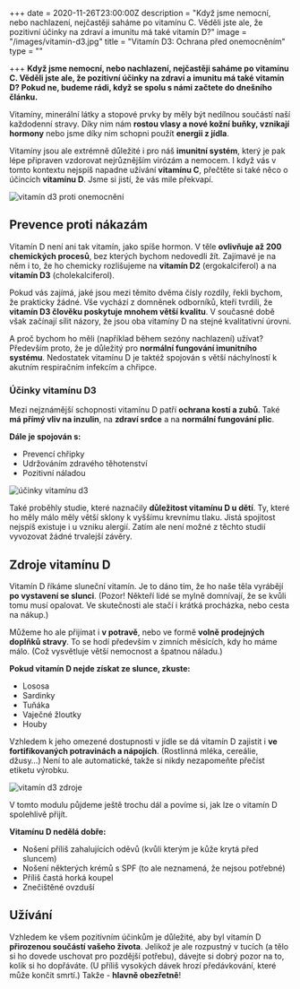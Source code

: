 +++
date = 2020-11-26T23:00:00Z
description = "Když jsme nemocní, nebo nachlazení, nejčastěji saháme po vitamínu C. Věděli jste ale, že pozitivní účinky na zdraví a imunitu má také vitamín D?"
image = "/images/vitamin-d3.jpg"
title = "Vitamín D3: Ochrana před onemocněním"
type = ""

+++
**Když jsme nemocní, nebo nachlazení, nejčastěji saháme po vitamínu C. Věděli jste ale, že pozitivní účinky na zdraví a imunitu má také vitamín D? Pokud ne, budeme rádi, když se spolu s námi začtete do dnešního článku.**

Vitamíny, minerální látky a stopové prvky by měly být nedílnou součástí naší každodenní stravy. Díky nim nám **rostou vlasy a nové kožní buňky, vznikají hormony** nebo jsme díky nim schopni použít **energii z jídla**.

Vitamíny jsou ale extrémně důležité i pro náš **imunitní systém**, který je pak lépe připraven vzdorovat nejrůznějším virózám a nemocem. I když vás v tomto kontextu nejspíš napadne užívání **vitamínu C**, přečtěte si také něco o účincích **vitamínu D**. Jsme si jistí, že vás mile překvapí.

![vitamín d3 proti onemocnění](/images/vitamin-d3-proti-onemocneni.jpg)

## Prevence proti nákazám

Vitamín D není ani tak vitamín, jako spíše hormon. V těle **ovlivňuje až 200 chemických procesů**, bez kterých bychom nedovedli žít. Zajímavé je na něm i to, že ho chemicky rozlišujeme na **vitamín D2** (ergokalciferol) a na **vitamín D3** (cholekalciferol).

Pokud vás zajímá, jaké jsou mezi těmito dvěma čísly rozdíly, řekli bychom, že prakticky žádné. Vše vychází z domněnek odborníků, kteří tvrdili, že **vitamín D3 člověku poskytuje mnohem větší kvalitu**. V současné době však začínají sílit názory, že jsou oba vitamíny D na stejné kvalitativní úrovni.

A proč bychom ho měli (například během sezóny nachlazení) užívat? Především proto, že je důležitý pro **normální fungování imunitního systému**. Nedostatek vitamínu D je taktéž spojován s větší náchylností k akutním respiračním infekcím a chřipce.

### Účinky vitamínu D3

Mezi nejznámější schopnosti vitamínu D patří **ochrana kostí a zubů**. Také **má přímý vliv na inzulin**, na **zdraví srdce** a na **normální fungování plic**.

**Dále je spojován s:**

* Prevencí chřipky
* Udržováním zdravého těhotenství
* Pozitivní náladou

![účinky vitamínu d3](/images/ucinky-vitaminu-d.jpg)

Také proběhly studie, které naznačily **důležitost vitamínu D u dětí**. Ty, které ho měly málo měly větší sklony k vyššímu krevnímu tlaku. Jistá spojitost nejspíš existuje i u vzniku alergií. Zatím ale není možné z těchto studií vyvozovat žádné trvalejší závěry.

## Zdroje vitamínu D

Vitamín D říkáme sluneční vitamín. Je to dáno tím, že ho naše těla vyrábějí **po vystavení se slunci**. (Pozor! Někteří lidé se mylně domnívají, že se kvůli tomu musí opalovat. Ve skutečnosti ale stačí i krátká procházka, nebo cesta na nákup.)

Můžeme ho ale přijímat i **v potravě**, nebo ve formě **volně prodejných doplňků stravy**. To se hodí především v zimních měsících, kdy ho máme málo. (Což vysvětluje větší nemocnost a špatnou náladu.)

**Pokud vitamín D nejde získat ze slunce, zkuste:**

* Lososa
* Sardinky
* Tuňáka
* Vaječné žloutky
* Houby

Vzhledem k jeho omezené dostupnosti v jídle se dá vitamín D zajistit i **ve fortifikovaných potravinách a nápojích**. (Rostlinná mléka, cereálie, džusy…) Není to ale automatické, takže si nikdy nezapomeňte přečíst etiketu výrobku.

![vitamín d3 zdroje](/images/zdroje-vitaminu-d3.jpg)

V tomto modulu půjdeme ještě trochu dál a povíme si, jak lze o vitamín D spolehlivě přijít.

**Vitamínu D nedělá dobře:**

* Nošení příliš zahalujících oděvů (kvůli kterým je kůže krytá před sluncem)
* Nošení některých krémů s SPF (to ale neznamená, že nejsou potřebné)
* Příliš častá horká koupel
* Znečištěné ovzduší

## Užívání

Vzhledem ke všem pozitivním účinkům je důležité, aby byl vitamín D **přirozenou součástí vašeho života**. Jelikož je ale rozpustný v tucích (a tělo si ho dovede uschovat pro pozdější potřebu), dávejte si dobrý pozor na to, kolik si ho dopřáváte. (U příliš vysokých dávek hrozí předávkování, které může končit smrtí.) Takže - **hlavně obezřetně**!
